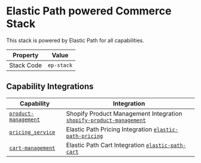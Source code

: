 # Elastic Path powered Commerce Stack
This stack is powered by Elastic Path for all capabilities.

| Property | Value |
|----------|------|
| Stack Code | `ep-stack` |

## Capability Integrations

| Capability | Integration |
|----------|------|
|  [`product-management`](../capability/product-management.md) | Shopify Product Management Integration [`shopify-product-management`](../integration/shopify-product-management.md) |
|  [`pricing_service`](../capability/pricing_service.md) | Elastic Path Pricing Integration [`elastic-path-pricing`](../integration/elastic-path-pricing.md) |
|  [`cart-management`](../capability/cart-management.md) | Elastic Path Cart Integration [`elastic-path-cart`](../integration/elastic-path-cart.md) |
